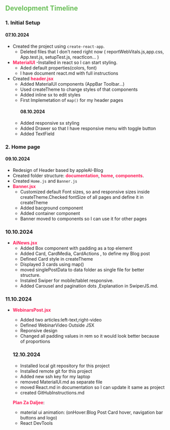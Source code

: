 <style>h2 {color:#6BBF59;} strong {color:#ff1d58;} html { scroll-behavior: smooth;} </style>

## Development Timeline

### 1. Initial Setup

#### 07.10.2024

* Created the project using `create-react-app`.
  * Deleted files that I don't need right now ( reportWebVitals.js,app.css, App.test.js, setupTest.js, reactIcon... )
* **MaterialUI** -Installed in react so I can start styling.
  * Aded default properties(colors, font)
  * I have document react.md with full instructions
* Created **header.jsx**
  * Added MaterialUI components (AppBar Toolbar...)
  * Used createTheme to change styles of that components
  * Added inline sx to edit styles
  * First Implemetation of `map()` for my header pages
    #### 08.10.2024
  * Added responsive sx styling
  * Added Drawer so that I have responsive menu with toggle button
  * Added TextField

### 2. Home page

#### 09.10.2024

* Redesign of Header based by appleAI-Blog
* Created folder structure: **documentation**, **home**, **components**.
* Created `Home.js` and `Banner.js`
* **Banner.jsx**
  * Customized default Font sizes, so and responsive sizes inside createTheme.Checked fontSize of all pages and define it in createTheme
  * Added bacground component
  * Added container component
  * Banner moved to components so I can use it for other pages

### 10.10.2024

* **AiNews.jsx**
    * Added Box component with padding as a top element
    * Added Card, CardMedia, CardActions , to define my Blog post
    * Defined Card style in createTheme
    * Displayed 3 cards using map()
    * moved singlePostData to data folder as single file for better structure.
    * Instaled Swiper for mobile/tablet responsive.
    * Added Carousel and pagination dots ,Explanation in SwiperJS.md.

### 11.10.2024

* **WebinarsPost.jsx**
  * Added two articles:left-text,right-video
  * Defined WebinarVideo Outside JSX
  * Reponsive design
  * Changed all padding values in rem so it would look better because of proportions
    
  ### 12.10.2024
  * Installed local git repository for this project
  * Installed remote git for this project
  * Added new ssh key for my laptop
  * removed MaterialUI.md as separate file
  * moved React.md in documentation so I can update it same as project
  * created GitHubInstructions.md


  **Plan Za Daljee**:
  * material ui animation: (onHover:Blog Post Card hover, navigation bar buttons and logo)
  * React DevTools
